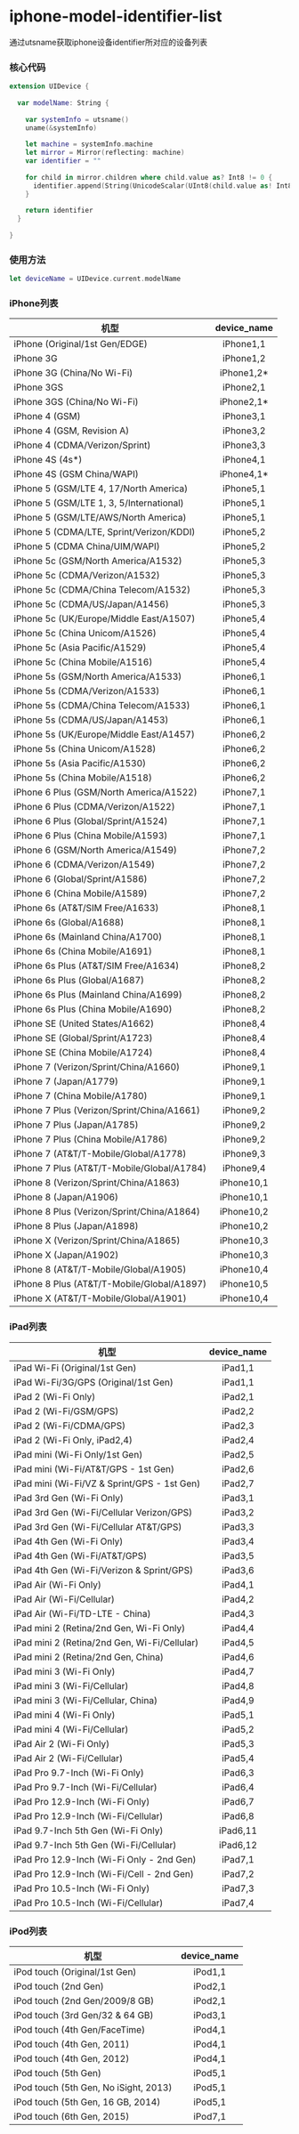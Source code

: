 # iphone-model-identifier-list
通过utsname获取iphone设备identifier所对应的设备列表

### 核心代码
```swift
extension UIDevice {
  
  var modelName: String {
    
    var systemInfo = utsname()
    uname(&systemInfo)
    
    let machine = systemInfo.machine
    let mirror = Mirror(reflecting: machine)
    var identifier = ""
    
    for child in mirror.children where child.value as? Int8 != 0 {
      identifier.append(String(UnicodeScalar(UInt8(child.value as! Int8))))
    }
    
    return identifier
  }
  
}
```

### 使用方法
```swift
let deviceName = UIDevice.current.modelName
```

### iPhone列表
|   机型  |device_name|
|--------|:--------:|
| iPhone (Original/1st Gen/EDGE) | iPhone1,1 |
| iPhone 3G | iPhone1,2 |
| iPhone 3G (China/No Wi-Fi) | iPhone1,2* |
| iPhone 3GS | iPhone2,1 |
| iPhone 3GS (China/No Wi-Fi) | iPhone2,1* |
| iPhone 4 (GSM) | iPhone3,1 |
| iPhone 4 (GSM, Revision A) | iPhone3,2 |
| iPhone 4 (CDMA/Verizon/Sprint) | iPhone3,3 |
| iPhone 4S (4s*) | iPhone4,1 |
| iPhone 4S (GSM China/WAPI) | iPhone4,1* |
| iPhone 5 (GSM/LTE 4, 17/North America) | iPhone5,1 |
| iPhone 5 (GSM/LTE 1, 3, 5/International) | iPhone5,1 |
| iPhone 5 (GSM/LTE/AWS/North America) | iPhone5,1 |
| iPhone 5 (CDMA/LTE, Sprint/Verizon/KDDI) |iPhone5,2 |
| iPhone 5 (CDMA China/UIM/WAPI) | iPhone5,2 |
| iPhone 5c (GSM/North America/A1532) | iPhone5,3 |
| iPhone 5c (CDMA/Verizon/A1532) | iPhone5,3 |
| iPhone 5c (CDMA/China Telecom/A1532) | iPhone5,3 |
| iPhone 5c (CDMA/US/Japan/A1456) | iPhone5,3 |
| iPhone 5c (UK/Europe/Middle East/A1507) |iPhone5,4 |
| iPhone 5c (China Unicom/A1526) |iPhone5,4 |
| iPhone 5c (Asia Pacific/A1529) |iPhone5,4 |
| iPhone 5c (China Mobile/A1516) |iPhone5,4 |
| iPhone 5s (GSM/North America/A1533) | iPhone6,1 |
| iPhone 5s (CDMA/Verizon/A1533) | iPhone6,1 |
| iPhone 5s (CDMA/China Telecom/A1533) | iPhone6,1 |
| iPhone 5s (CDMA/US/Japan/A1453) | iPhone6,1 |
| iPhone 5s (UK/Europe/Middle East/A1457) | iPhone6,2 |
| iPhone 5s (China Unicom/A1528) | iPhone6,2 |
| iPhone 5s (Asia Pacific/A1530) | iPhone6,2 |
| iPhone 5s (China Mobile/A1518) | iPhone6,2 |
| iPhone 6 Plus (GSM/North America/A1522) | iPhone7,1 |
| iPhone 6 Plus (CDMA/Verizon/A1522) | iPhone7,1 |
| iPhone 6 Plus (Global/Sprint/A1524) | iPhone7,1 |
| iPhone 6 Plus (China Mobile/A1593) | iPhone7,1 |
| iPhone 6 (GSM/North America/A1549) | iPhone7,2 |
| iPhone 6 (CDMA/Verizon/A1549) | iPhone7,2 |
| iPhone 6 (Global/Sprint/A1586) | iPhone7,2 |
| iPhone 6 (China Mobile/A1589) | iPhone7,2 |
| iPhone 6s (AT&T/SIM Free/A1633) | iPhone8,1 |
| iPhone 6s (Global/A1688) | iPhone8,1 |
| iPhone 6s (Mainland China/A1700) | iPhone8,1 |
| iPhone 6s (China Mobile/A1691) | iPhone8,1 |
| iPhone 6s Plus (AT&T/SIM Free/A1634) | iPhone8,2 |
| iPhone 6s Plus (Global/A1687) | iPhone8,2 |
| iPhone 6s Plus (Mainland China/A1699) | iPhone8,2 |
| iPhone 6s Plus (China Mobile/A1690) | iPhone8,2 |
| iPhone SE (United States/A1662) | iPhone8,4 |
| iPhone SE (Global/Sprint/A1723) | iPhone8,4 |
| iPhone SE (China Mobile/A1724) | iPhone8,4 |
| iPhone 7 (Verizon/Sprint/China/A1660) | iPhone9,1 |
| iPhone 7 (Japan/A1779) | iPhone9,1 |
| iPhone 7 (China Mobile/A1780) | iPhone9,1 |
| iPhone 7 Plus (Verizon/Sprint/China/A1661) | iPhone9,2 |
| iPhone 7 Plus (Japan/A1785) | iPhone9,2 |
| iPhone 7 Plus (China Mobile/A1786) | iPhone9,2 |
| iPhone 7 (AT&T/T-Mobile/Global/A1778) | iPhone9,3 |
| iPhone 7 Plus (AT&T/T-Mobile/Global/A1784) | iPhone9,4 |
| iPhone 8 (Verizon/Sprint/China/A1863) | iPhone10,1 |
| iPhone 8 (Japan/A1906) | iPhone10,1 |
| iPhone 8 Plus (Verizon/Sprint/China/A1864) | iPhone10,2 |
| iPhone 8 Plus (Japan/A1898) | iPhone10,2 |
| iPhone X (Verizon/Sprint/China/A1865) | iPhone10,3 |
| iPhone X (Japan/A1902) | iPhone10,3 |
| iPhone 8 (AT&T/T-Mobile/Global/A1905) | iPhone10,4 |
| iPhone 8 Plus (AT&T/T-Mobile/Global/A1897) | iPhone10,5 |
| iPhone X (AT&T/T-Mobile/Global/A1901) | iPhone10,4 |

### iPad列表
|   机型  |device_name| 
|--------|:--------:|
| iPad Wi-Fi (Original/1st Gen) | iPad1,1  |
| iPad Wi-Fi/3G/GPS (Original/1st Gen) | iPad1,1 |
| iPad 2 (Wi-Fi Only) | iPad2,1  |
| iPad 2 (Wi-Fi/GSM/GPS) | iPad2,2  |
| iPad 2 (Wi-Fi/CDMA/GPS) | iPad2,3  |
| iPad 2 (Wi-Fi Only, iPad2,4) | iPad2,4  |
| iPad mini (Wi-Fi Only/1st Gen) | iPad2,5  |
| iPad mini (Wi-Fi/AT&T/GPS - 1st Gen) | iPad2,6  |
| iPad mini (Wi-Fi/VZ & Sprint/GPS - 1st Gen) | iPad2,7  |
| iPad 3rd Gen (Wi-Fi Only) | iPad3,1  |
| iPad 3rd Gen (Wi-Fi/Cellular Verizon/GPS) | iPad3,2  |
| iPad 3rd Gen (Wi-Fi/Cellular AT&T/GPS) | iPad3,3  |
| iPad 4th Gen (Wi-Fi Only) | iPad3,4  |
| iPad 4th Gen (Wi-Fi/AT&T/GPS) | iPad3,5  |
| iPad 4th Gen (Wi-Fi/Verizon & Sprint/GPS) | iPad3,6  |
| iPad Air (Wi-Fi Only) | iPad4,1 |
| iPad Air (Wi-Fi/Cellular) | iPad4,2 |
| iPad Air (Wi-Fi/TD-LTE - China) | iPad4,3 |
| iPad mini 2 (Retina/2nd Gen, Wi-Fi Only) | iPad4,4|
| iPad mini 2 (Retina/2nd Gen, Wi-Fi/Cellular) | iPad4,5 |
| iPad mini 2 (Retina/2nd Gen, China) | iPad4,6 |
| iPad mini 3 (Wi-Fi Only) | iPad4,7 |
| iPad mini 3 (Wi-Fi/Cellular) | iPad4,8 |
| iPad mini 3 (Wi-Fi/Cellular, China) | iPad4,9 |
| iPad mini 4 (Wi-Fi Only) | iPad5,1 |
| iPad mini 4 (Wi-Fi/Cellular) | iPad5,2 |
| iPad Air 2 (Wi-Fi Only) | iPad5,3 |
| iPad Air 2 (Wi-Fi/Cellular) | iPad5,4 |
| iPad Pro 9.7-Inch (Wi-Fi Only) | iPad6,3 |
| iPad Pro 9.7-Inch (Wi-Fi/Cellular) | iPad6,4 |
| iPad Pro 12.9-Inch (Wi-Fi Only) | iPad6,7 |
| iPad Pro 12.9-Inch (Wi-Fi/Cellular) | iPad6,8 |
| iPad 9.7-Inch 5th Gen (Wi-Fi Only) | iPad6,11 |
| iPad 9.7-Inch 5th Gen (Wi-Fi/Cellular) | iPad6,12 |
| iPad Pro 12.9-Inch (Wi-Fi Only - 2nd Gen) | iPad7,1 |
| iPad Pro 12.9-Inch (Wi-Fi/Cell - 2nd Gen) | iPad7,2 |
| iPad Pro 10.5-Inch (Wi-Fi Only) | iPad7,3 |
| iPad Pro 10.5-Inch (Wi-Fi/Cellular) | iPad7,4 |

### iPod列表
|   机型  |device_name| 
|--------|:--------:|
| iPod touch (Original/1st Gen)  | iPod1,1 |
| iPod touch (2nd Gen) | iPod2,1 |
| iPod touch (2nd Gen/2009/8 GB) | iPod2,1 |
| iPod touch (3rd Gen/32 & 64 GB) | iPod3,1 |
| iPod touch (4th Gen/FaceTime) | iPod4,1 |
| iPod touch (4th Gen, 2011) | iPod4,1 |
| iPod touch (4th Gen, 2012) | iPod4,1 |
| iPod touch (5th Gen) | iPod5,1 |
| iPod touch (5th Gen, No iSight, 2013) | iPod5,1 |
| iPod touch (5th Gen, 16 GB, 2014) | iPod5,1 |
| iPod touch (6th Gen, 2015) | iPod7,1 |



<!-- 设备列表参考来自http://www.everyi.com/by-identifier/ipod-iphone-ipad-specs-by-model-identifier.html -->

